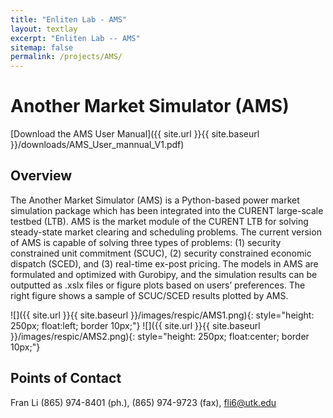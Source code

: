 ```yaml
---
title: "Enliten Lab - AMS"
layout: textlay
excerpt: "Enliten Lab -- AMS"
sitemap: false
permalink: /projects/AMS/
---
```


#  Another Market Simulator (AMS) 

[Download the AMS User Manual]({{ site.url }}{{ site.baseurl }}/downloads/AMS_User_mannual_V1.pdf)

## Overview

The Another Market Simulator (AMS) is a Python-based power market simulation package which has been integrated into the CURENT large-scale testbed (LTB). AMS is the market module of the CURENT LTB for solving steady-state market clearing and scheduling problems.  The current version of AMS is capable of solving three types of problems: (1) security constrained unit commitment (SCUC), (2) security constrained economic dispatch (SCED), and (3) real-time ex-post pricing. The models in AMS are formulated and optimized with Gurobipy, and the simulation results can be outputted as .xslx files or figure plots based on users’ preferences. The right figure shows a sample of SCUC/SCED results plotted by AMS.

![]({{ site.url }}{{ site.baseurl }}/images/respic/AMS1.png){: style="height: 250px; float:left; border 10px;"} ![]({{ site.url }}{{ site.baseurl }}/images/respic/AMS2.png){: style="height: 250px; float:center; border 10px;"}

## Points of Contact

Fran Li (865) 974-8401 (ph.), (865) 974-9723 (fax), fli6@utk.edu